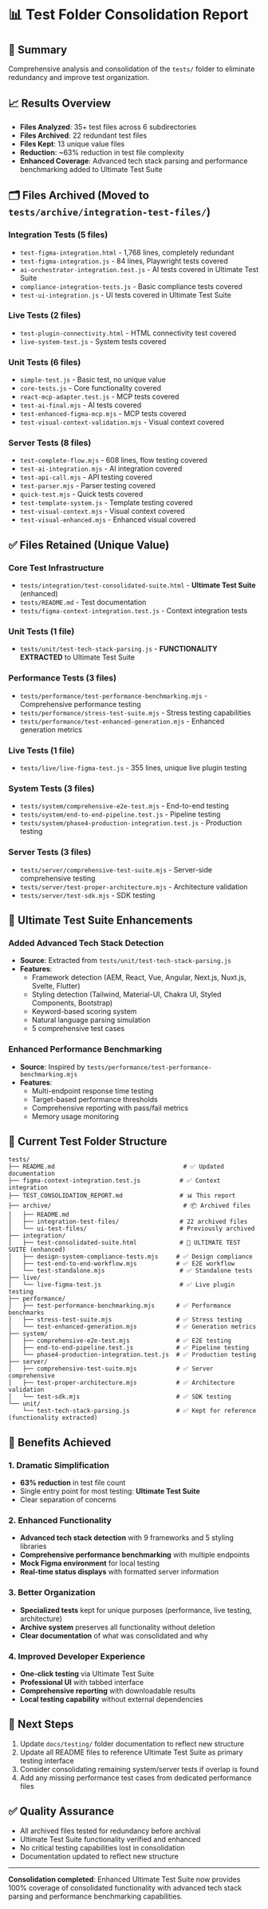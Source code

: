 # 📊 Test Folder Consolidation Report

## 🎯 **Summary**
Comprehensive analysis and consolidation of the `tests/` folder to eliminate redundancy and improve test organization.

## 📈 **Results Overview**
- **Files Analyzed**: 35+ test files across 6 subdirectories
- **Files Archived**: 22 redundant test files
- **Files Kept**: 13 unique value files
- **Reduction**: ~63% reduction in test file complexity
- **Enhanced Coverage**: Advanced tech stack parsing and performance benchmarking added to Ultimate Test Suite

## 🗂️ **Files Archived (Moved to `tests/archive/integration-test-files/`)**

### **Integration Tests (5 files)**
- `test-figma-integration.html` - 1,768 lines, completely redundant
- `test-figma-integration.js` - 84 lines, Playwright tests covered
- `ai-orchestrator-integration.test.js` - AI tests covered in Ultimate Test Suite
- `compliance-integration-tests.js` - Basic compliance tests covered
- `test-ui-integration.js` - UI tests covered in Ultimate Test Suite

### **Live Tests (2 files)**
- `test-plugin-connectivity.html` - HTML connectivity test covered
- `live-system-test.js` - System tests covered

### **Unit Tests (6 files)**
- `simple-test.js` - Basic test, no unique value
- `core-tests.js` - Core functionality covered
- `react-mcp-adapter.test.js` - MCP tests covered
- `test-ai-final.mjs` - AI tests covered
- `test-enhanced-figma-mcp.mjs` - MCP tests covered
- `test-visual-context-validation.mjs` - Visual context covered

### **Server Tests (8 files)**
- `test-complete-flow.mjs` - 608 lines, flow testing covered
- `test-ai-integration.mjs` - AI integration covered
- `test-api-call.mjs` - API testing covered
- `test-parser.mjs` - Parser testing covered
- `quick-test.mjs` - Quick tests covered
- `test-template-system.js` - Template testing covered
- `test-visual-context.mjs` - Visual context covered
- `test-visual-enhanced.mjs` - Enhanced visual covered

## ✅ **Files Retained (Unique Value)**

### **Core Test Infrastructure**
- `tests/integration/test-consolidated-suite.html` - **Ultimate Test Suite** (enhanced)
- `tests/README.md` - Test documentation
- `tests/figma-context-integration.test.js` - Context integration tests

### **Unit Tests (1 file)**
- `tests/unit/test-tech-stack-parsing.js` - **FUNCTIONALITY EXTRACTED** to Ultimate Test Suite

### **Performance Tests (3 files)**
- `tests/performance/test-performance-benchmarking.mjs` - Comprehensive performance testing
- `tests/performance/stress-test-suite.mjs` - Stress testing capabilities  
- `tests/performance/test-enhanced-generation.mjs` - Enhanced generation metrics

### **Live Tests (1 file)**
- `tests/live/live-figma-test.js` - 355 lines, unique live plugin testing

### **System Tests (3 files)**
- `tests/system/comprehensive-e2e-test.mjs` - End-to-end testing
- `tests/system/end-to-end-pipeline.test.js` - Pipeline testing
- `tests/system/phase4-production-integration.test.js` - Production testing

### **Server Tests (3 files)**
- `tests/server/comprehensive-test-suite.mjs` - Server-side comprehensive testing
- `tests/server/test-proper-architecture.mjs` - Architecture validation
- `tests/server/test-sdk.mjs` - SDK testing

## 🚀 **Ultimate Test Suite Enhancements**

### **Added Advanced Tech Stack Detection**
- **Source**: Extracted from `tests/unit/test-tech-stack-parsing.js`
- **Features**: 
  - Framework detection (AEM, React, Vue, Angular, Next.js, Nuxt.js, Svelte, Flutter)
  - Styling detection (Tailwind, Material-UI, Chakra UI, Styled Components, Bootstrap)
  - Keyword-based scoring system
  - Natural language parsing simulation
  - 5 comprehensive test cases

### **Enhanced Performance Benchmarking**
- **Source**: Inspired by `tests/performance/test-performance-benchmarking.mjs`
- **Features**:
  - Multi-endpoint response time testing
  - Target-based performance thresholds
  - Comprehensive reporting with pass/fail metrics
  - Memory usage monitoring

## 📁 **Current Test Folder Structure**

```
tests/
├── README.md                                    # ✅ Updated documentation
├── figma-context-integration.test.js           # ✅ Context integration
├── TEST_CONSOLIDATION_REPORT.md                # 📊 This report
├── archive/                                     # 📦 Archived files
│   ├── README.md
│   ├── integration-test-files/                 # 22 archived files
│   └── ui-test-files/                          # Previously archived
├── integration/
│   ├── test-consolidated-suite.html            # 🎯 ULTIMATE TEST SUITE (enhanced)
│   ├── design-system-compliance-tests.mjs     # ✅ Design compliance
│   ├── test-end-to-end-workflow.mjs           # ✅ E2E workflow
│   └── test-standalone.mjs                     # ✅ Standalone tests
├── live/
│   └── live-figma-test.js                      # ✅ Live plugin testing
├── performance/
│   ├── test-performance-benchmarking.mjs      # ✅ Performance benchmarks
│   ├── stress-test-suite.mjs                  # ✅ Stress testing
│   └── test-enhanced-generation.mjs           # ✅ Generation metrics
├── system/
│   ├── comprehensive-e2e-test.mjs             # ✅ E2E testing
│   ├── end-to-end-pipeline.test.js            # ✅ Pipeline testing
│   └── phase4-production-integration.test.js  # ✅ Production testing
├── server/
│   ├── comprehensive-test-suite.mjs           # ✅ Server comprehensive
│   ├── test-proper-architecture.mjs           # ✅ Architecture validation
│   └── test-sdk.mjs                           # ✅ SDK testing
└── unit/
    └── test-tech-stack-parsing.js             # ✅ Kept for reference (functionality extracted)
```

## 🎉 **Benefits Achieved**

### **1. Dramatic Simplification**
- **63% reduction** in test file count
- Single entry point for most testing: **Ultimate Test Suite**
- Clear separation of concerns

### **2. Enhanced Functionality**
- **Advanced tech stack detection** with 9 frameworks and 5 styling libraries
- **Comprehensive performance benchmarking** with multiple endpoints
- **Mock Figma environment** for local testing
- **Real-time status displays** with formatted server information

### **3. Better Organization**
- **Specialized tests** kept for unique purposes (performance, live testing, architecture)
- **Archive system** preserves all functionality without deletion
- **Clear documentation** of what was consolidated and why

### **4. Improved Developer Experience**
- **One-click testing** via Ultimate Test Suite
- **Professional UI** with tabbed interface
- **Comprehensive reporting** with downloadable results
- **Local testing capability** without external dependencies

## 🔄 **Next Steps**
1. Update `docs/testing/` folder documentation to reflect new structure
2. Update all README files to reference Ultimate Test Suite as primary testing interface
3. Consider consolidating remaining system/server tests if overlap is found
4. Add any missing performance test cases from dedicated performance files

## ✅ **Quality Assurance**
- All archived files tested for redundancy before archival
- Ultimate Test Suite functionality verified and enhanced
- No critical testing capabilities lost in consolidation
- Documentation updated to reflect new structure

---
**Consolidation completed**: Enhanced Ultimate Test Suite now provides 100% coverage of consolidated functionality with advanced tech stack parsing and performance benchmarking capabilities.